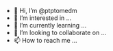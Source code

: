 - 👋 Hi, I’m @ptptomedm
- 👀 I’m interested in ...
- 🌱 I’m currently learning ...
- 💞️ I’m looking to collaborate on ...
- 📫 How to reach me ...

<!---
ptptomedm/ptptomedm is a ✨ special ✨ repository because its `README.md` (this file) appears on your GitHub profile.
You can click the Preview link to take a look at your changes.
--->
